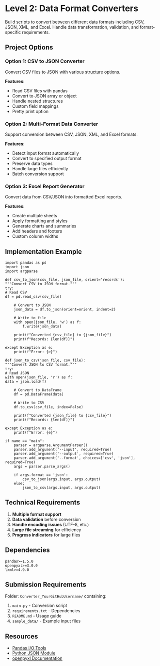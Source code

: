 # Level 2: Data Format Converters

Build scripts to convert between different data formats including CSV, JSON, XML, and Excel. Handle data transformation, validation, and format-specific requirements.

## Project Options

### Option 1: CSV to JSON Converter
Convert CSV files to JSON with various structure options.

**Features:**
- Read CSV files with pandas
- Convert to JSON array or object
- Handle nested structures
- Custom field mappings
- Pretty print option

### Option 2: Multi-Format Data Converter
Support conversion between CSV, JSON, XML, and Excel formats.

**Features:**
- Detect input format automatically
- Convert to specified output format
- Preserve data types
- Handle large files efficiently
- Batch conversion support

### Option 3: Excel Report Generator
Convert data from CSV/JSON into formatted Excel reports.

**Features:**
- Create multiple sheets
- Apply formatting and styles
- Generate charts and summaries
- Add headers and footers
- Custom column widths

## Implementation Example
```
import pandas as pd
import json
import argparse

def csv_to_json(csv_file, json_file, orient='records'):
"""Convert CSV to JSON format."""
try:
# Read CSV
df = pd.read_csv(csv_file)

    # Convert to JSON
    json_data = df.to_json(orient=orient, indent=2)
    
    # Write to file
    with open(json_file, 'w') as f:
        f.write(json_data)
    
    print(f"Converted {csv_file} to {json_file}")
    print(f"Records: {len(df)}")
    
except Exception as e:
    print(f"Error: {e}")

def json_to_csv(json_file, csv_file):
"""Convert JSON to CSV format."""
try:
# Read JSON
with open(json_file, 'r') as f:
data = json.load(f)

    # Convert to DataFrame
    df = pd.DataFrame(data)
    
    # Write to CSV
    df.to_csv(csv_file, index=False)
    
    print(f"Converted {json_file} to {csv_file}")
    print(f"Records: {len(df)}")
    
except Exception as e:
    print(f"Error: {e}")

if name == "main":
    parser = argparse.ArgumentParser()
    parser.add_argument('--input', required=True)
    parser.add_argument('--output', required=True)
    parser.add_argument('--format', choices=['csv', 'json'], required=True)
    args = parser.parse_args()

    if args.format == 'json':
        csv_to_json(args.input, args.output)
    else:
        json_to_csv(args.input, args.output)
```


## Technical Requirements

1. **Multiple format support**
2. **Data validation** before conversion
3. **Handle encoding issues** (UTF-8, etc.)
4. **Large file streaming** for efficiency
5. **Progress indicators** for large files

## Dependencies
```
pandas>=1.5.0
openpyxl>=3.0.0
lxml>=4.9.0
```


## Submission Requirements

Folder: `Converter_YourGitHubUsername/` containing:

1. `main.py` - Conversion script
2. `requirements.txt` - Dependencies
3. `README.md` - Usage guide
4. `sample_data/` - Example input files

## Resources

- [Pandas I/O Tools](https://pandas.pydata.org/docs/user_guide/io.html)
- [Python JSON Module](https://docs.python.org/3/library/json.html)
- [openpyxl Documentation](https://openpyxl.readthedocs.io/)

